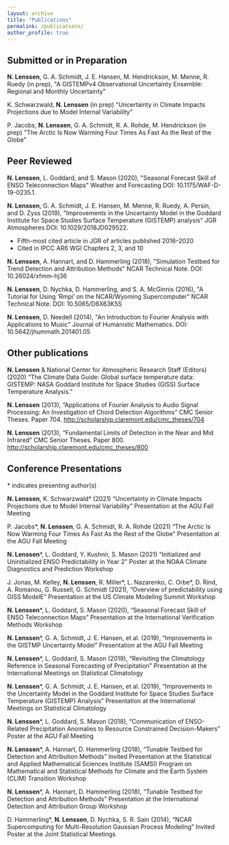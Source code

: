 ```yaml
---
layout: archive
title: "Publications"
permalink: /publications/
author_profile: true
---
```


<!-- {% if author.googlescholar %}
  You can also find my articles on <u><a href="{{author.googlescholar}}">my Google Scholar profile</a>.</u>
{% endif %}

{% include base_path %}

{% for post in site.publications reversed %}
  {% include archive-single.html %}
{% endfor %} -->

## Submitted or in Preparation 

**N. Lenssen**, G. A. Schmidt, J. E. Hansen, M. Hendrickson, M. Menne, R. Ruedy (in prep), "A GISTEMPv4 Observational Uncertainty Ensemble: Regional and Monthly Uncertainty"

K. Schwarzwald, **N. Lenssen** (in prep) "Uncertainty in Climate Impacts Projections due to Model Internal Variability"

P. Jacobs, **N. Lenssen**, G. A. Schmidt, R. A. Rohde, M. Hendrickson (in prep) "The Arctic Is Now Warming Four Times As Fast As the Rest of the Globe"

## Peer Reviewed

**N. Lenssen**, L. Goddard, and S. Mason (2020), "Seasonal Forecast Skill of ENSO Teleconnection Maps" Weather and Forecasting DOI: 10.1175/WAF-D-19-0235.1.

**N. Lenssen**, G. A. Schmidt, J. E. Hansen, M. Menne, R. Ruedy, A. Persin, and D. Zyss (2019), "Improvements in the Uncertainty Model in the Goddard Institute for Space Studies Surface Temperature (GISTEMP) analysis" JGR Atmospheres DOI: 10.1029/2018JD029522.
* Fifth-most cited article in JGR of articles published 2016–2020
* Cited in IPCC AR6 WGI Chapters 2, 3, and 10

**N. Lenssen**, A. Hannart, and D. Hammerling (2018), "Simulation Testbed for Trend Detection and Attribution Methods" NCAR Technical Note. DOI: 10.26024/xfmm-hj36

**N. Lenssen**, D. Nychka, D. Hammerling, and S. A. McGinnis (2016), "A Tutorial for Using ‘Rmpi’ on the NCAR/Wyoming Supercomputer" NCAR Technical Note. DOI: 10.5065/D6X63K5S

**N. Lenssen**, D. Needell (2014), "An Introduction to Fourier Analysis with Applications to Music" Journal of Humanistic Mathematics. DOI: 10.5642/jhummath.201401.05


## Other publications


**N. Lenssen** & National Center for Atmospheric Research Staff (Editors) (2020) “The Climate Data Guide: Global surface temperature data: GISTEMP: NASA Goddard Institute for Space Studies (GISS) Surface Temperature Analysis.”

**N. Lenssen** (2013), “Applications of Fourier Analysis to Audio Signal Processing: An Investigation of Chord Detection Algorithms” CMC Senior Theses. Paper 704. http://scholarship.claremont.edu/cmc_theses/704

**N. Lenssen** (2013), “Fundamental Limits of Detection in the Near and Mid Infrared” CMC Senior Theses. Paper 800. http://scholarship.claremont.edu/cmc_theses/800

## Conference Presentations

\* indicates presenting author(s)

**N. Lenssen**, K. Schwarzwald\* (2021) “Uncertainty in Climate Impacts Projections due to Model Internal Variability” Presentation at the AGU Fall Meeting

P. Jacobs\*, **N. Lenssen**, G. A. Schmidt, R. A. Rohde (2021) “The Arctic Is Now Warming Four Times As Fast As the Rest of the Globe” Presentation at the AGU Fall Meeting
                  
**N. Lenssen**\*, L. Goddard, Y. Kushnir, S. Mason (2021) “Initialized and Uninitialized ENSO Predictability in Year 2” Poster at the NOAA Climate Diagnostics and Prediction Workshop

J. Jonas, M. Kelley, **N. Lenssen**, R. Miller\*, L. Nazarenko, C. Orbe\*, D. Rind, A. Romanou, G. Russell, G. Schmidt (2021), “Overview of predictability using GISS ModelE” Presentation at the US Climate Modeling Summit Workshop

**N. Lenssen**\*, L. Goddard, S. Mason (2020), “Seasonal Forecast Skill of ENSO Teleconnection Maps” Presentation at the International Verification Methods Workshop

**N. Lenssen**\*, G. A. Schmidt, J. E. Hansen, et al. (2019), “Improvements in the GISTMP Uncertainty Model” Presentation at the AGU Fall Meeting

**N. Lenssen**\*, L. Goddard, S. Mason (2019), “Revisiting the Climatology Reference in Seasonal Forecasting of Precipitation” Presentation at the International Meetings on Statistical Climatology

**N. Lenssen**\*, G. A. Schmidt, J. E. Hansen, et al. (2019), “Improvements in the Uncertainty Model in the Goddard Institute for Space Studies Surface Temperature (GISTEMP) Analysis” Presentation at the International Meetings on Statistical Climatology

**N. Lenssen**\*, L. Goddard, S. Mason (2018), “Communication of ENSO-Related Precipitation Anomalies to Resource Constrained Decision-Makers” Poster at the AGU Fall Meeting

**N. Lenssen**\*, A. Hannart, D. Hammerling (2018), “Tunable Testbed for Detection and Attribution Methods” Invited Presentation at the Statistical and Applied Mathematical Sciences Institute (SAMSI) Program on Mathematical and Statistical Methods for Climate and the Earth System (CLIM) Transition Workshop

**N. Lenssen**\*, A. Hannart, D. Hammerling (2018), “Tunable Testbed for Detection and Attribution Methods” Presentation at the International Detection and Attribution Group Workshop

D. Hammerling\*, **N. Lenssen**, D. Nychka, S. R. Sain (2014), “NCAR Supercomputing for Multi-Resolution Gaussian Process Modeling” Invited Poster at the Joint Statistical Meetings


